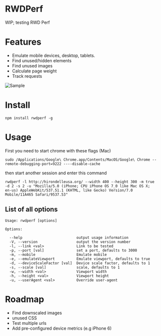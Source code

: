 RWDPerf
=======

WIP; testing RWD Perf


Features
========
- Emulate mobile devices, desktop, tablets.
- Find unused/hidden elements
- Find unused images
- Calculate page weight
- Track requests 


![Sample](https://raw.githubusercontent.com/lafikl/RWDPerf/master/screenshot.png)


Install
========
```
npm install rwdperf -g
```

Usage
========
First you need to start chrome with these flags (Mac)

```
sudo /Applications/Google\ Chrome.app/Contents/MacOS/Google\ Chrome --remote-debugging-port=9222 ----disable-cache
```

then start another session and enter this command

```
rwdperf -l http://hirondelleusa.org/ --width 400 --height 300 -m true -d 2 -s 2 -u "Mozilla/5.0 (iPhone; CPU iPhone OS 7_0 like Mac OS X; en-us) AppleWebKit/537.51.1 (KHTML, like Gecko) Version/7.0 Mobile/11A465 Safari/9537.53"
```

## List of all options 

```
Usage: rwdperf [options]

Options:

  --help                         output usage information
  -V, --version                  output the version number
  -l, --link <val>               Link to be tested
  -p, --port [val]               set a port, defaults to 3000
  -m, --mobile                   Emulate mobile
  -e, --emulateViewport          Emulate viewport, defaults to true
  -d, --deviceScaleFactor [val]  Device scale factor, defaults to 1
  -s, --scale [val]              scale, defaults to 1
  -w, --width <val>              Viewport width
  -h, --height <val>             Viewport height
  -u, --userAgent <val>          Override user-agent
```


Roadmap
=======
- Find downscaled images
- unused CSS
- Test multiple urls
- Add pre-configured device metrics (e.g iPhone 6)
